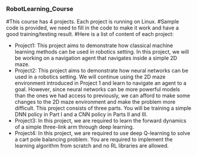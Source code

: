 ### RobotLearning_Course
#This course has 4 projects. Each project is running on Linux.
#Sample code is provided, we need to fill in the code to make it work and have a good training/testing result.
#Here is a list of content of each project:
- Project1: This project aims to demonstrate how classical machine learning methods can be used in robotics setting. In this project, we will be working on a navigation agent that navigates inside a simple 2D maze.
- Project2: This project aims to demonstrate how neural networks can be used in a robotics setting. We will continue using the 2D maze environment introduced in Project 1 and learn to navigate an agent to a goal. However, since neural networks can be more powerful models than the ones we had access to previously, we can afford to make some changes to the 2D maze environment and make the problem more difficult.  This project consists of three parts. You will be training a simple DNN policy in Part I and a CNN policy in Parts II and III.
- Project3: In this project, we are required to learn the forward dynamics of a simple three-link arm through deep learning. 
- Project4: In this project, we are required to use deep Q-learning to solve a cart pole balancing problem. You are required to implement the learning algorithm from scratch and no RL libraries are allowed.

